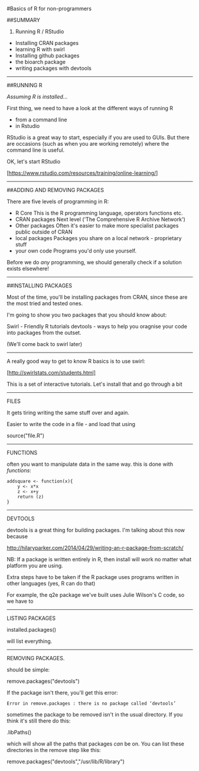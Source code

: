 
#Basics of R for non-programmers

##SUMMARY

1. Running R / RStudio
- Installing CRAN packages
- learning R with swirl
- Installing github packages
- the bioarch package
- writing packages with devtools

---

##RUNNING R

_Assuming R is installed..._

First thing, we need to have a look at the different ways of running R

- from a command line
- in Rstudio

RStudio is a great way to start, especially if you are used to GUIs. But there are occasions (such as when you are working remotely) where the command line is useful. 

OK, let's start RStudio

[https://www.rstudio.com/resources/training/online-learning/]

------
##ADDING AND REMOVING PACKAGES

There are five levels of programming in R:

- R Core			This is the R programming language, operators functions etc. 
- CRAN packages		Next level ('The Comprehensive R Archive Network')
- Other packages	Often it's easier to make more specialist packages public outside of CRAN
- local packages	Packages you share on a local network - proprietary stuff
- your own code		Programs you'd only use yourself. 

Before we do _any_ programming, we should generally check if a solution exists elsewhere!



-----
##INSTALLING PACKAGES

Most of the time, you'll be installing packages from CRAN, since these are the most tried and tested ones. 

I'm going to show you two packages that you should know about:

Swirl - Friendly R tutorials
devtools - ways to help you oragnise your code into packages from the outset. 

(We'll come back to swirl later)


------
A really good way to get to know R basics is to use swirl:

[http://swirlstats.com/students.html]

This is a set of interactive tutorials. Let's install that and go through a bit






------
FILES

It gets tiring writing the same stuff over and again. 

Easier to write the code in a file - and load that using

source("file.R")



------
FUNCTIONS

often you want to manipulate data in the same way. this is done with *functions*:

```
addsquare <- function(x){
	y <- x*x
	z <- x+y
	return (z)
}
```

------
DEVTOOLS

devtools is a great thing for building packages. I'm talking about this now because 

http://hilaryparker.com/2014/04/29/writing-an-r-package-from-scratch/

NB: If a package is written entirely in R, then install will work no matter what platform you are using. 

Extra steps have to be taken if the R package uses programs written in other languages (yes, R can do that)

For example, the q2e package we've built uses Julie Wilson's C code, so we have to 

------
LISTING PACKAGES

installed.packages() 

will list everything.

------
REMOVING PACKAGES.

should be simple:

remove.packages("devtools")

If the package isn't there, you'll get this error:

	Error in remove.packages : there is no package called ‘devtools’

sometimes the package to be removed isn't in the usual directory. If you think it's still there do this:

.libPaths()

which will show all the paths that packages *can* be on. You can list these directories in the remove step like this:

remove.packages("devtools","/usr/lib/R/library")




